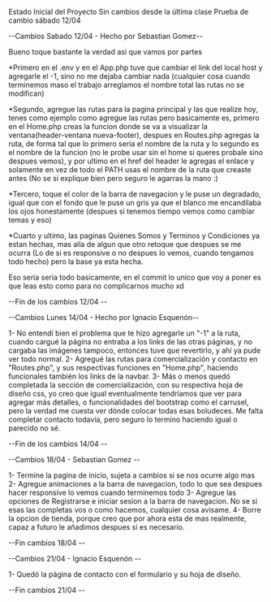 Estado Inicial del Proyecto
Sin cambios desde la última clase
Prueba de cambio sábado 12/04 


--Cambios Sabado 12/04 - Hecho por Sebastian Gomez-- 

Bueno toque bastante la verdad asi que vamos por partes 

*Primero en el .env y en el App.php tuve que cambiar el link del local host y agregarle el -1, sino no me dejaba cambiar nada (cualquier cosa cuando terminemos maso el trabajo arreglamos el nombre total las rutas no se modifican) 

*Segundo, agregue las rutas para la pagina principal y las que realize hoy, tenes como ejemplo como agregue las rutas pero basicamente es, primero en el Home.php creas la funcion donde se va a visualizar la ventana(header-ventana nueva-footer), despues en Routes.php agregas la ruta, de forma tal que lo primero seria el nombre de la ruta y lo segundo es el nombre de la funcion (no le probe usar sin el home si queres probale sino despues vemos), y por ultimo en el href del header le agregas el enlace y solamente en vez de todo el PATH usas el nombre de la ruta que creaste antes 
(No se si explique bien pero seguro le agarras la mano :)  

*Tercero, toque el color de la barra de navegacion y le puse un degradado, igual que con el fondo que le puse un gris ya que el blanco me encandilaba los ojos honestamente (despues si tenemos tiempo vemos como cambiar temas y eso) 

*Cuarto y ultimo, las paginas Quienes Somos y Terminos y Condiciones ya estan hechas, mas alla de algun que otro retoque que despues se me ocurra (Lo de si es responsive o no despues lo vemos, cuando tengamos todo hecho) pero la base ya esta hecha. 

Eso seria seria todo basicamente, en el commit lo unico que voy a poner es que leas esto como para no complicarnos mucho xd 

--Fin de los cambios 12/04 --

--Cambios Lunes 14/04 - Hecho por Ignacio Esquenón--

1- No entendí bien el problema que te hizo agregarle un "-1" a la ruta, cuando cargué la página no entraba a los links de las otras páginas, y no cargaba las imágenes tampoco, entonces tuve que revertirlo, y ahí ya pude ver todo normal.
2- Agregué las rutas para comercialización y contacto en "Routes.php", y sus respectivas funciones en "Home.php", haciendo funcionales también los links de la navbar.
3- Más o menos quedó completada la sección de comercialización, con su respectiva hoja de diseño css, yo creo que igual eventualmente tendríamos que ver para agregar más detalles, o funcionalidades del bootstrap como el carrusel, pero la verdad me cuesta ver dónde colocar todas esas boludeces. Me falta completar contacto todavía, pero seguro lo termino haciendo igual o parecido no sé.

--Fin de los cambios 14/04 -- 

--Cambios 18/04 - Sebastian Gomez -- 

1- Termine la pagina de inicio, sujeta a cambios si se nos ocurre algo mas
2- Agregue animaciones a la barra de navegacion, todo lo que sea despues hacer responsive lo vemos cuando terminemos todo 
3- Agregue las opciones de Registrarse e iniciar sesion a la barra de navegacion. No se si esas las completas vos o como hacemos, cualquier cosa avisame. 
4- Borre la opcion de tienda, porque creo que por ahora esta de mas realmente, capaz a futuro le añadimos despues si es necesario.

--Fin cambios 18/04 -- 

--Cambios 21/04 - Ignacio Esquenón -- 

1- Quedó la página de contacto con el formulario y su hoja de diseño.

--Fin cambios 21/04 -- 
